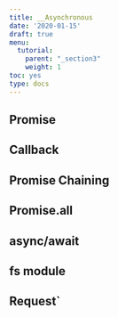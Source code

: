 ```yaml
---
title: __Asynchronous
date: '2020-01-15'
draft: true
menu:
  tutorial:
    parent: "_section3"
    weight: 1
toc: yes
type: docs
---
```



## Promise

## Callback

## Promise Chaining

## Promise.all

## async/await

## fs module

## Request`

